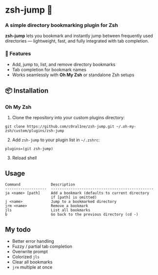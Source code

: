 # zsh-jump 🐸
### A simple directory bookmarking plugin for Zsh

**zsh-jump** lets you bookmark and instantly jump between frequently used directories — lightweight, fast, and fully integrated with tab completion.

### 🚀 Features
- Add, jump to, list, and remove directory bookmarks  
- Tab completion for bookmark names  
- Works seamlessly with **Oh My Zsh** or standalone Zsh setups  

## 📦 Installation
### **Oh My Zsh**
1. Clone the repository into your custom plugins directory:
```
git clone https://github.com/c0ral1ne/zsh-jump.git ~/.oh-my-zsh/custom/plugins/zsh-jump
```
2. Add `zsh-jump` to your plugin list in `~/.zshrc`:
```
plugins=(git zsh-jump)
```
3. Reload shell

## Usage
```
Command              Description
-------------------  -----------------------------------------------
ja <name> [path]     Add a bookmark (defaults to current directory
                     if [path] is omitted)
j <name>             Jump to a bookmarked directory
jrm <name>           Remove a bookmark
jls                  List all bookmarks
b                    Go back to the previous directory (cd -)
```

## My todo
- Better error handling
- Fuzzy / partial tab completion
- Overwrite prompt
- Colorized `jls`
- Clear all bookmarks
- `jrm` multiple at once

